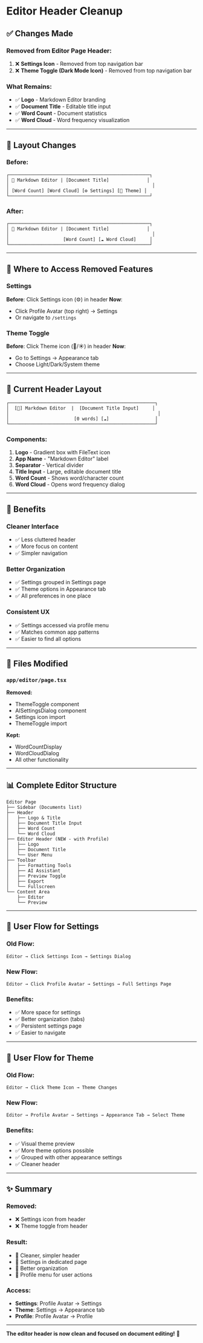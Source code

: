 # Editor Header Cleanup

## ✅ Changes Made

### Removed from Editor Page Header:
1. ❌ **Settings Icon** - Removed from top navigation bar
2. ❌ **Theme Toggle (Dark Mode Icon)** - Removed from top navigation bar

### What Remains:
- ✅ **Logo** - Markdown Editor branding
- ✅ **Document Title** - Editable title input
- ✅ **Word Count** - Document statistics
- ✅ **Word Cloud** - Word frequency visualization

---

## 📐 Layout Changes

### Before:
```
┌────────────────────────────────────────────────────┐
│ 📄 Markdown Editor | [Document Title]              │
│                                                     │
│ [Word Count] [Word Cloud] [⚙️ Settings] [🌙 Theme] │
└────────────────────────────────────────────────────┘
```

### After:
```
┌────────────────────────────────────────────────────┐
│ 📄 Markdown Editor | [Document Title]              │
│                                                     │
│                    [Word Count] [☁️ Word Cloud]     │
└────────────────────────────────────────────────────┘
```

---

## 🎯 Where to Access Removed Features

### Settings
**Before**: Click Settings icon (⚙️) in header
**Now**: 
- Click Profile Avatar (top right) → Settings
- Or navigate to `/settings`

### Theme Toggle
**Before**: Click Theme icon (🌙/☀️) in header
**Now**: 
- Go to Settings → Appearance tab
- Choose Light/Dark/System theme

---

## 📱 Current Header Layout

```
┌──────────────────────────────────────────────────────┐
│  [📄] Markdown Editor  |  [Document Title Input]     │
│                                                       │
│                        [0 words] [☁️]                 │
└──────────────────────────────────────────────────────┘
```

### Components:
1. **Logo** - Gradient box with FileText icon
2. **App Name** - "Markdown Editor" label
3. **Separator** - Vertical divider
4. **Title Input** - Large, editable document title
5. **Word Count** - Shows word/character count
6. **Word Cloud** - Opens word frequency dialog

---

## 🎨 Benefits

### Cleaner Interface
- ✅ Less cluttered header
- ✅ More focus on content
- ✅ Simpler navigation

### Better Organization
- ✅ Settings grouped in Settings page
- ✅ Theme options in Appearance tab
- ✅ All preferences in one place

### Consistent UX
- ✅ Settings accessed via profile menu
- ✅ Matches common app patterns
- ✅ Easier to find all options

---

## 🔧 Files Modified

### `app/editor/page.tsx`
**Removed:**
- ThemeToggle component
- AISettingsDialog component
- Settings icon import
- ThemeToggle import

**Kept:**
- WordCountDisplay
- WordCloudDialog
- All other functionality

---

## 📊 Complete Editor Structure

```
Editor Page
├── Sidebar (Documents list)
├── Header
│   ├── Logo & Title
│   ├── Document Title Input
│   ├── Word Count
│   └── Word Cloud
├── Editor Header (NEW - with Profile)
│   ├── Logo
│   ├── Document Title
│   └── User Menu
├── Toolbar
│   ├── Formatting Tools
│   ├── AI Assistant
│   ├── Preview Toggle
│   ├── Export
│   └── Fullscreen
└── Content Area
    ├── Editor
    └── Preview
```

---

## 🎯 User Flow for Settings

### Old Flow:
```
Editor → Click Settings Icon → Settings Dialog
```

### New Flow:
```
Editor → Click Profile Avatar → Settings → Full Settings Page
```

### Benefits:
- ✅ More space for settings
- ✅ Better organization (tabs)
- ✅ Persistent settings page
- ✅ Easier to navigate

---

## 🎯 User Flow for Theme

### Old Flow:
```
Editor → Click Theme Icon → Theme Changes
```

### New Flow:
```
Editor → Profile Avatar → Settings → Appearance Tab → Select Theme
```

### Benefits:
- ✅ Visual theme preview
- ✅ More theme options possible
- ✅ Grouped with other appearance settings
- ✅ Cleaner header

---

## ✨ Summary

### Removed:
- ❌ Settings icon from header
- ❌ Theme toggle from header

### Result:
- 🎨 Cleaner, simpler header
- 📍 Settings in dedicated page
- 🎯 Better organization
- 👤 Profile menu for user actions

### Access:
- **Settings**: Profile Avatar → Settings
- **Theme**: Settings → Appearance tab
- **Profile**: Profile Avatar → Profile

---

**The editor header is now clean and focused on document editing!** 🎉
